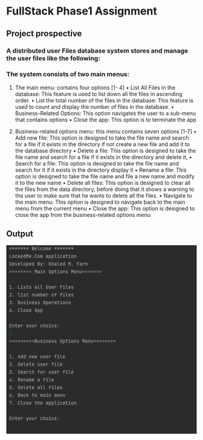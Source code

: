 # FullStack Phase1 Assignment
## Project prospective 

### A distributed user Files database system stores and manage the user files like the following:
### The system consists of two main menus:

1.	The main menu: contains four options [1- 4]
•	List All Files in the database:
This feature is used to list down all the files in ascending order.
•	List the total number of the files in the database:
This feature is used to count and display the number of files in the database.
•	Business-Related Options:
This option navigates the user to a sub-menu that contains options
•	Close the app:
This option is to terminate the app

2.	Business-related options menu: this menu contains seven options [1-7]
•	Add new file:
This option is designed to take the file name and search for a file if it exists in the directory if not create a new file and add it to the database directory
•	Delete a file:
This option is designed to take the file name and search for a file if it exists in the directory and delete it,
•	Search for a file:
This option is designed to take the file name and search for it if it exists in the directory display it
•	Rename a file:
This option is designed to take the file name and file a new name and modify it to the new name
•	Delete all files: 
This option is designed to clear all the files from the data directory, before doing that it shows a warning to the user to make sure that he wants to delete all the files.
•	Navigate to the main menu:
This option is designed to navigate back to the main menu from the current menu
•	Close the app:
This option is designed to close the app from the business-related options menu 


## Output 

![Screenshot](ScreenApp.png)
